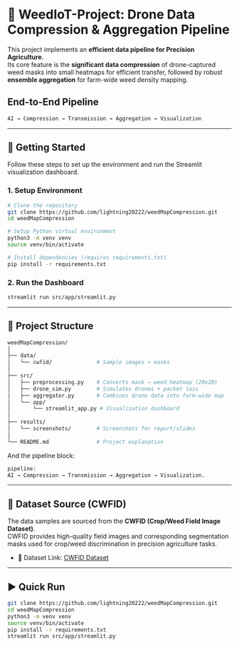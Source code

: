 # 🌱 WeedIoT-Project: Drone Data Compression & Aggregation Pipeline

This project implements an **efficient data pipeline for Precision Agriculture**.  
Its core feature is the **significant data compression** of drone-captured weed masks into small heatmaps for efficient transfer, followed by robust **ensemble aggregation** for farm-wide weed density mapping.

## End-to-End Pipeline
```bash
AI → Compression → Transmission → Aggregation → Visualization
```

---

## 🚀 Getting Started

Follow these steps to set up the environment and run the Streamlit visualization dashboard.

### 1. Setup Environment
```bash
# Clone the repository 
git clone https://github.com/lightning20222/weedMapCompression.git
cd weedMapCompression

# Setup Python virtual environment
python3 -m venv venv
source venv/bin/activate

# Install dependencies (requires requirements.txt)
pip install -r requirements.txt
```

### 2. Run the Dashboard
```bash
streamlit run src/app/streamlit.py
```

---

## 📁 Project Structure

```bash
weedMapCompression/
│
├── data/
│   └── cwfid/              # Sample images + masks
│
├── src/
│   ├── preprocessing.py    # Converts mask → weed heatmap (20x20)
│   ├── drone_sim.py        # Simulates drones + packet loss
│   ├── aggregator.py       # Combines drone data into farm-wide map
│   └── app/
│       └── streamlit_app.py # Visualization dashboard
│
├── results/
│   └── screenshots/        # Screenshots for report/slides
│
└── README.md               # Project explanation
```

And the pipeline block:

```bash
pipeline:
AI → Compression → Transmission → Aggregation → Visualization.
```

---

## 🧪 Dataset Source (CWFID)

The data samples are sourced from the **CWFID (Crop/Weed Field Image Dataset)**.  
CWFID provides high-quality field images and corresponding segmentation masks used for crop/weed discrimination in precision agriculture tasks.

- 📂 Dataset Link: [CWFID Dataset](https://github.com/cwfid/dataset)

---

## ▶️ Quick Run

```bash
git clone https://github.com/lightning20222/weedMapCompression.git
cd weedMapCompression
python3 -m venv venv
source venv/bin/activate
pip install -r requirements.txt
streamlit run src/app/streamlit.py
```

